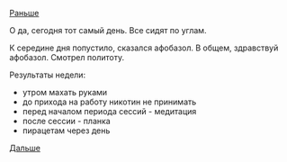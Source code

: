 [Раньше](2018.11.04.md)

О да, сегодня тот самый день. Все сидят по углам.

К середине дня попустило, сказался афобазол. В общем, здравствуй афобазол.
Смотрел политоту.

Результаты недели:
  - утром махать руками
  - до прихода на работу никотин не принимать
  - перед началом периода сессий - медитация
  - после сессии - планка
  - пирацетам через день

[Дальше](2018.11.06.md)